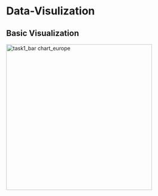 # Data-Visulization

## Basic Visualization 

<img width="389" alt="task1_bar chart_europe" src="https://user-images.githubusercontent.com/44735519/47966736-dfeb0a00-e023-11e8-96f4-9bd363d9c4e7.PNG">
